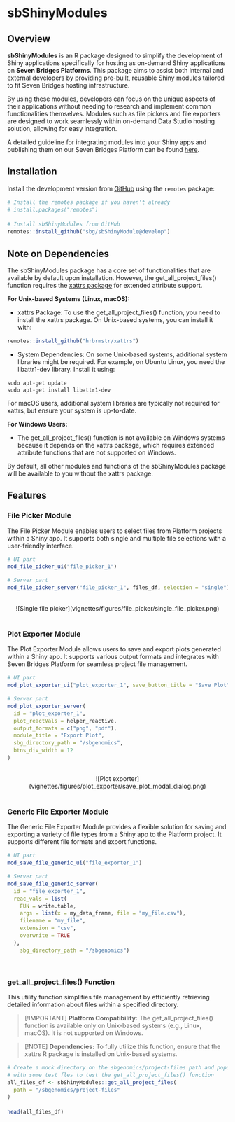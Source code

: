 # sbShinyModules

## Overview

**sbShinyModules** is an R package designed to simplify the development of
Shiny applications specifically for hosting as on-demand Shiny applications on
**Seven Bridges Platforms**. This package aims to assist both internal and external
developers by providing pre-built, reusable Shiny modules tailored to fit
Seven Bridges hosting infrastructure.

By using these modules, developers can focus on the unique aspects of their
applications without needing to research and implement common functionalities
themselves. Modules such as file pickers and file exporters are designed to
work seamlessly within on-demand Data Studio hosting solution, allowing for
easy integration.

A detailed guideline for integrating modules into your Shiny apps and 
publishing them on our Seven Bridges Platform can be found [here](https://docs.cancergenomicscloud.org/docs/bring-your-shiny-apps).

## Installation 

Install the development version from [GitHub](github) using the `remotes`
package:

```r
# Install the remotes package if you haven't already
# install.packages("remotes")

# Install sbShinyModules from GitHub
remotes::install_github("sbg/sbShinyModule@develop") 
```

## Note on Dependencies 

The sbShinyModules package has a core set of functionalities that are available
by default upon installation. However, the get_all_project_files() function
requires the [xattrs package](https://github.com/hrbrmstr/xattrs) for extended
attribute support.

**For Unix-based Systems (Linux, macOS):**

- xattrs Package: To use the get_all_project_files() function, you need to
install the xattrs package. On Unix-based systems, you can install it with: 
```r
remotes::install_github("hrbrmstr/xattrs")
```
- System Dependencies: On some Unix-based systems, additional system libraries
might be required. For example, on Ubuntu Linux, you need the libattr1-dev
library. Install it using:

```
sudo apt-get update
sudo apt-get install libattr1-dev
```
For macOS users, additional system libraries are typically not required for
xattrs, but ensure your system is up-to-date.

**For Windows Users:**

- The get_all_project_files() function is not available on Windows systems
because it depends on the xattrs package, which requires extended attribute
functions that are not supported on Windows.


By default, all other modules and functions of the sbShinyModules package will
be available to you without the xattrs package.


## Features

### File Picker Module

The File Picker Module enables users to select files from Platform projects
within a Shiny app. It supports both single and multiple file selections with
a user-friendly interface.

```r
# UI part
mod_file_picker_ui("file_picker_1") 
```

```r
# Server part
mod_file_picker_server("file_picker_1", files_df, selection = "single") 
```
<br>
<center>
  ![Single file picker](vignettes/figures/file_picker/single_file_picker.png)
</center>
<br>


### Plot Exporter Module

The Plot Exporter Module allows users to save and export plots generated
within a Shiny app. It supports various output formats and integrates with
Seven Bridges Platform for seamless project file management.

```r
# UI part
mod_plot_exporter_ui("plot_exporter_1", save_button_title = "Save Plot")
```

```r
# Server part
mod_plot_exporter_server( 
  id = "plot_exporter_1", 
  plot_reactVals = helper_reactive, 
  output_formats = c("png", "pdf"), 
  module_title = "Export Plot", 
  sbg_directory_path = "/sbgenomics", 
  btns_div_width = 12 
) 
```
<br>
<center>
  ![Plot exporter](vignettes/figures/plot_exporter/save_plot_modal_dialog.png)
</center>
<br>


### Generic File Exporter Module

The Generic File Exporter Module provides a flexible solution for saving and
exporting a variety of file types from a Shiny app to the Platform project.
It supports different file formats and export functions.

```r
# UI part
mod_save_file_generic_ui("file_exporter_1")
```

```r
# Server part
mod_save_file_generic_server(
  id = "file_exporter_1",  
  reac_vals = list( 
    FUN = write.table, 
    args = list(x = my_data_frame, file = "my_file.csv"), 
    filename = "my_file", 
    extension = "csv", 
    overwrite = TRUE 
  ), 
 	sbg_directory_path = "/sbgenomics")  
```
<br>


### get_all_project_files() Function

This utility function simplifies file management by efficiently retrieving
detailed information about files within a specified directory.

> [!IMPORTANT] **Platform Compatibility:** The get_all_project_files()
function is available only on Unix-based systems (e.g., Linux, macOS). It is
not supported on Windows.

> [!NOTE] **Dependencies:** To fully utilize this function, ensure that the 
xattrs R package is installed on Unix-based systems.
 
```r
# Create a mock directory on the sbgenomics/project-files path and populate it
# with some test fles to test the get_all_project_files() function
all_files_df <- sbShinyModules::get_all_project_files(
  path = "/sbgenomics/project-files"
)

head(all_files_df)
```


